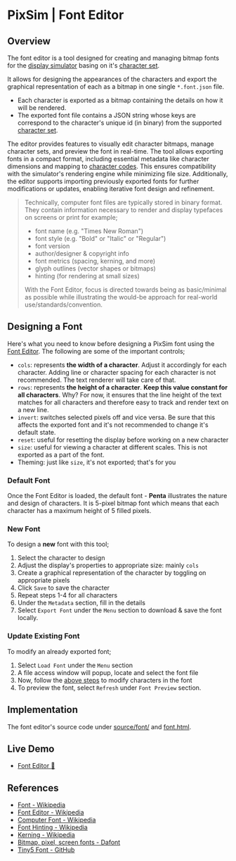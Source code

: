 # PixSim | Font Editor

## Overview

The font editor is a tool designed for creating and managing bitmap fonts for
the [display simulator](./display-unit.md) basing on it's
[character set](./charset.md).

It allows for designing the appearances of the characters and export the
graphical representation of each as a bitmap in one single `*.font.json` file.

-   Each character is exported as a bitmap containing the details on how it will
    be rendered.
-   The exported font file contains a JSON string whose keys are correspond to
    the character's unique id (in binary) from the supported
    [character set](./charset.md).

The editor provides features to visually edit character bitmaps, manage
character sets, and preview the font in real-time. The tool allows exporting
fonts in a compact format, including essential metadata like character
dimensions and mapping to [character codes](./charset.md#character-codes). This
ensures compatibility with the simulator's rendering engine while minimizing
file size. Additionally, the editor supports importing previously exported fonts
for further modifications or updates, enabling iterative font design and
refinement.

> Technically, computer font files are typically stored in binary format. They
> contain information necessary to render and display typefaces on screens or
> print for example;
>
> -   font name (e.g. "Times New Roman")
> -   font style (e.g. "Bold" or "Italic" or "Regular")
> -   font version
> -   author/designer & copyright info
> -   font metrics (spacing, kerning, and more)
> -   glyph outlines (vector shapes or bitmaps)
> -   hinting (for rendering at small sizes)
>
> With the Font Editor, focus is directed towards being as basic/minimal as
> possible while illustrating the would-be approach for real-world
> use/standards/convention.

## Designing a Font

Here's what you need to know before designing a PixSim font using the
[Font Editor](https://henryhale.github.io/pixsim/font.html). The following are
some of the important controls;

-   `cols`: represents **the width of a character**. Adjust it accordingly for
    each character. Adding line or character spacing for each character is not
    recommended. The text renderer will take care of that.
-   `rows`: represents **the height of a character**. **Keep this value constant
    for all characters**. Why? For now, it ensures that the line height of the
    text matches for all characters and therefore easy to track and render text
    on a new line.
-   `invert`: switches selected pixels off and vice versa. Be sure that this
    affects the exported font and it's not recommended to change it's default
    state.
-   `reset`: useful for resetting the display before working on a new character
-   `size`: useful for viewing a character at different scales. This is not
    exported as a part of the font.
-   Theming: just like `size`, it's not exported; that's for you

### Default Font

Once the Font Editor is loaded, the default font - **Penta** illustrates the
nature and design of characters. It is 5-pixel bitmap font which means that each
character has a maximum height of 5 filled pixels.

### New Font

To design a **new** font with this tool;

1. Select the character to design
2. Adjust the display's properties to appropriate size: mainly `cols`
3. Create a graphical representation of the character by toggling on appropriate
   pixels
4. Click `Save` to save the character
5. Repeat steps 1-4 for all characters
6. Under the `Metadata` section, fill in the details
7. Select `Export Font` under the `Menu` section to download & save the font
   locally.

### Update Existing Font

To modify an already exported font;

1. Select `Load Font` under the `Menu` section
2. A file access window will popup, locate and select the font file
3. Now, follow the [above steps](#new-font) to modify characters in the font
4. To preview the font, select `Refresh` under `Font Preview` section.

## Implementation

The font editor's source code under [source/font/](../source/font/) and
[font.html](../font.html).

## Live Demo

-   [Font Editor :rocket:](https://henryhale.github.io/pixsim/font.html)

## References

-   [Font - Wikipedia](https://wikipedia.org/wiki/Font)
-   [Font Editor - Wikipedia](https://wikipedia.org/wiki/Font_editor)
-   [Computer Font - Wikipedia](https://wikipedia.org/wiki/Computer_font)
-   [Font Hinting - Wikipedia](https://wikipedia.org/wiki/Font_hinting)
-   [Kerning - Wikipedia](https://wikipedia.org/wiki/Kerning)
-   [Bitmap, pixel, screen fonts - Dafont](https://www.dafont.com/bitmap.php)
-   [Tiny5 Font - GitHub](https://github.com/Gissio/font_tiny5)
